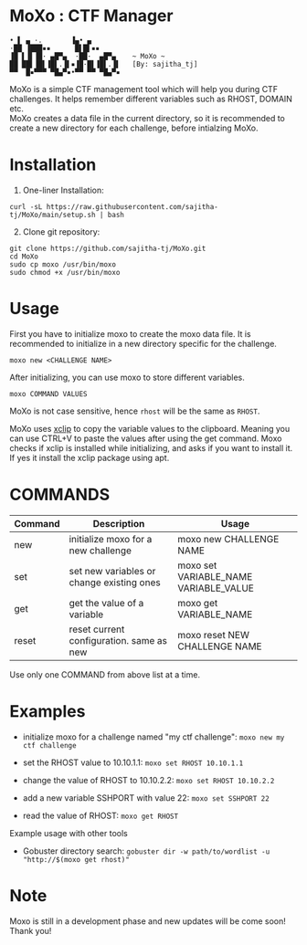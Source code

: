 # MoXo : CTF Manager

```
• ▌ ▄ ·.       ▐▄• ▄       
·██ ▐███▪▪      █▌█▌▪▪     
▐█ ▌▐▌▐█· ▄█▀▄  ·██·  ▄█▀▄    ~ MoXo ~ 
██ ██▌▐█▌▐█▌.▐▌▪▐█·█▌▐█▌.▐▌   [By: sajitha_tj]
▀▀  █▪▀▀▀ ▀█▄▀▪•▀▀ ▀▀ ▀█▄▀▪  
```
MoXo is a simple CTF management tool which will help you during CTF challenges.
It helps remember different variables such as RHOST, DOMAIN etc.\
MoXo creates a data file in the current directory, so it is recommended to create a new directory for each challenge, before intialzing MoXo.

# Installation

1. One-liner Installation:
```
curl -sL https://raw.githubusercontent.com/sajitha-tj/MoXo/main/setup.sh | bash
```

2. Clone git repository:
```
git clone https://github.com/sajitha-tj/MoXo.git
cd MoXo
sudo cp moxo /usr/bin/moxo
sudo chmod +x /usr/bin/moxo
```

# Usage

First you have to initialize moxo to create the moxo data file.
It is recommended to initialize in a new directory specific for the challenge.
```
moxo new <CHALLENGE NAME>
```
After initializing, you can use moxo to store different variables.
```
moxo COMMAND VALUES
```
MoXo is not case sensitive, hence `rhost` will be the same as `RHOST`.

MoXo uses [xclip](https://github.com/astrand/xclip) to copy the variable values to the clipboard. Meaning you can use CTRL+V to paste the values after using the get command. Moxo checks if xclip is installed while initializing, and asks if you want to install it. If yes it install the xclip package using apt.

# COMMANDS

| Command | Description                               | Usage                                 |
|---------|-------------------------------------------|---------------------------------------|
| new     | initialize moxo for a new challenge       | moxo new CHALLENGE NAME               |
| set     | set new variables or change existing ones | moxo set VARIABLE_NAME VARIABLE_VALUE |
| get     | get the value of a variable               | moxo get VARIABLE_NAME                |
| reset   | reset current configuration. same as new  | moxo reset NEW CHALLENGE NAME         |

Use only one COMMAND from above list at a time.

# Examples

- initialize moxo for a challenge named "my ctf challenge":
`moxo new my ctf challenge`

- set the RHOST value to 10.10.1.1:
`moxo set RHOST 10.10.1.1`

- change the value of RHOST to 10.10.2.2:
`moxo set RHOST 10.10.2.2`

- add a new variable SSHPORT with value 22:
`moxo set SSHPORT 22`

- read the value of RHOST:
`moxo get RHOST`

Example usage with other tools
- Gobuster directory search:
`gobuster dir -w path/to/wordlist -u "http://$(moxo get rhost)"`

# Note

Moxo is still in a development phase and new updates will be come soon!
Thank you!